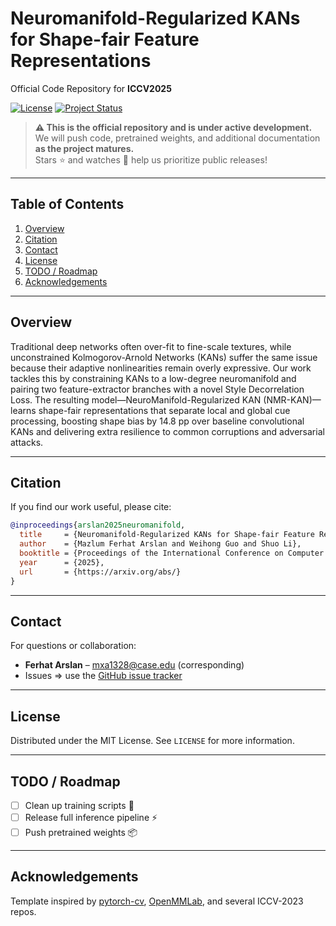 # Neuromanifold-Regularized KANs for Shape-fair Feature Representations
Official Code Repository for **ICCV2025**

[![License](https://img.shields.io/badge/license-MIT-blue.svg)](#license)
[![Project Status](https://img.shields.io/badge/status-WIP-orange)](#todo--roadmap)

> **⚠️  This is the official repository and is under active development.**  
> We will push code, pretrained weights, and additional documentation **as the project matures.**  
> Stars ⭐ and watches 👀 help us prioritize public releases!

---

## Table of Contents
1. [Overview](#overview)
2. [Citation](#citation)
3. [Contact](#contact)
4. [License](#license)
5. [TODO / Roadmap](#todo--roadmap)
6. [Acknowledgements](#acknowledgements)

---

## Overview
Traditional deep networks often over-fit to fine-scale textures, while unconstrained Kolmogorov-Arnold Networks (KANs) suffer the same issue because their adaptive nonlinearities remain overly expressive. Our work tackles this by constraining KANs to a low-degree neuromanifold and pairing two feature-extractor branches with a novel Style Decorrelation Loss. The resulting model—NeuroManifold-Regularized KAN (NMR-KAN)—learns shape-fair representations that separate local and global cue processing, boosting shape bias by 14.8 pp over baseline convolutional KANs and delivering extra resilience to common corruptions and adversarial attacks.


---

## Citation
If you find our work useful, please cite:

```bibtex
@inproceedings{arslan2025neuromanifold,
  title     = {Neuromanifold-Regularized KANs for Shape-fair Feature Representations},
  author    = {Mazlum Ferhat Arslan and Weihong Guo and Shuo Li},
  booktitle = {Proceedings of the International Conference on Computer Vision},
  year      = {2025},
  url       = {https://arxiv.org/abs/}
}
```

---

## Contact
For questions or collaboration:

* **Ferhat Arslan** – <mxa1328@case.edu> (corresponding)  
* Issues ⇒ use the [GitHub issue tracker](https://github.com/<user>/<repo>/issues)

---

## License
Distributed under the MIT License. See `LICENSE` for more information.

---

## TODO / Roadmap
- [ ] Clean up training scripts 🧹  
- [ ] Release full inference pipeline ⚡  
- [ ] Push pretrained weights 📦  

---

## Acknowledgements
Template inspired by [pytorch-cv](https://github.com/pytorch/vision), [OpenMMLab](https://github.com/open-mmlab), and several ICCV-2023 repos. 
